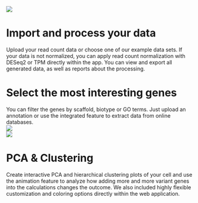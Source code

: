 <div class="container-fluid">
  <div class="row row-left">
    <div class = "col-md-4"><img src="aboutpage/readcounts_thumb.jpg"/></div>
    <div class = "col-md-8">
      <h1>Import and process your data</h1>
      Upload your read count data or choose one of our example data sets. If your data is not normalized,
      you can apply read count normalization with DESeq2 or TPM directly within the app.
      You can view and export all generated data, as well as reports about the processing.
    </div>
  </div>
  <div class="row row-right">
    <div class = "col-md-8">
      <h1>Select the most interesting genes</h1>
      You can filter the genes by scaffold, biotype or GO terms. Just upload an annotation or use the integrated feature
      to extract data from online databases.
    </div>
    <div class = "col-md-4"><img src="aboutpage/annotations_thumb.jpg"/></div>
  </div>
  <div class="row row-left">
    <div class = "col-md-4"><img src="aboutpage/pca_thumb.jpg"/></div>
    <div class = "col-md-8">
      <h1>PCA & Clustering</h1>
      Create interactive PCA and hierarchical clustering plots of your cell and use the
      animation feature to analyze how adding more and more variant genes into the calculations
      changes the outcome. We also included highly flexible customization and coloring options
      directly within the web application.
    </div>
  </div>
</div>
